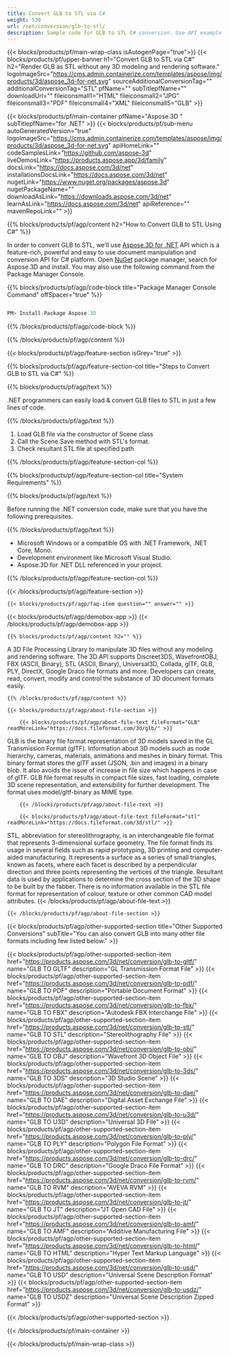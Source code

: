 ```yaml
---
title: Convert GLB to STL via C# 
weight: 530
url: /net/conversion/glb-to-stl/ 
description: Sample code for GLB to STL C# conversion. Use API example code for batch GLB files to STL conversion within VB.NET, Asp.NET or any .NET based application.
---
```


{{< blocks/products/pf/main-wrap-class isAutogenPage="true">}}
{{< blocks/products/pf/upper-banner h1="Convert GLB to STL via C#" h2="Render GLB as STL without any 3D modeling and rendering software." logoImageSrc="https://cms.admin.containerize.com/templates/aspose/img/products/3d/aspose_3d-for-net.svg" sourceAdditionalConversionTag="" additionalConversionTag="STL" pfName="" subTitlepfName="" downloadUrl="" fileiconsmall1="HTML" fileiconsmall2="JPG" fileiconsmall3="PDF" fileiconsmall4="XML" fileiconsmall5="GLB" >}}

{{< blocks/products/pf/main-container pfName="Aspose.3D " subTitlepfName="for .NET" >}}
{{< blocks/products/pf/sub-menu autoGeneratedVersion="true" logoImageSrc="https://cms.admin.containerize.com/templates/aspose/img/products/3d/aspose_3d-for-net.svg" apiHomeLink="" codeSamplesLink="https://github.com/aspose-3d" liveDemosLink="https://products.aspose.app/3d/family" docsLink="https://docs.aspose.com/3d/net" installationsDocsLink="https://docs.aspose.com/3d/net" nugetLink="https://www.nuget.org/packages/aspose.3d" nugetPackageName="" downloadAsLink="https://downloads.aspose.com/3d/net" learnAsLink="https://docs.aspose.com/3d/net" apiReference="" mavenRepoLink="" >}}

{{% blocks/products/pf/agp/content h2="How to Convert GLB to STL Using C#" %}}

 In order to convert GLB to STL, we’ll use
 [Aspose.3D for .NET](https://products.aspose.com/3d/net) 
 API which is a feature-rich, powerful and easy to use document manipulation and conversion API for C# platform. Open
 [NuGet](https://www.nuget.org/packages/aspose.3d) 
 package manager, search for
 Aspose.3D 
 and install. You may also use the following command from the Package Manager Console.

{{% blocks/products/pf/agp/code-block title="Package Manager Console Command" offSpacer="true" %}}

```cs

PM> Install-Package Aspose.3D

```

{{% /blocks/products/pf/agp/code-block %}}

{{% /blocks/products/pf/agp/content %}}

{{< blocks/products/pf/agp/feature-section isGrey="true" >}}

{{% blocks/products/pf/agp/feature-section-col title="Steps to Convert GLB to STL via C#" %}}

{{% blocks/products/pf/agp/text %}}

 .NET programmers can easily load & convert GLB files to STL in just a few lines of code.

{{% /blocks/products/pf/agp/text %}}

1.  Load GLB file via the constructor of Scene class
1.  Call the Scene.Save method with STL's format.
1.  Check resultant STL file at specified path

{{% /blocks/products/pf/agp/feature-section-col %}}

{{% blocks/products/pf/agp/feature-section-col title="System Requirements" %}}

{{% blocks/products/pf/agp/text %}}

 Before running the .NET conversion code, make sure that you have the following prerequisites.

{{% /blocks/products/pf/agp/text %}}

-  Microsoft Windows or a compatible OS with .NET Framework, .NET Core, Mono.
-  Development environment like Microsoft Visual Studio.
-  Aspose.3D for .NET DLL referenced in your project.

{{% /blocks/products/pf/agp/feature-section-col %}}

{{< /blocks/products/pf/agp/feature-section >}}

    {{< blocks/products/pf/agp/faq-item question="" answer="" >}}

{{< blocks/products/pf/agp/demobox-app >}}
{{< /blocks/products/pf/agp/demobox-app >}}
 
<!-- aboutfile Starts -->


    {{% blocks/products/pf/agp/content h2="" %}}

 A 3D File Processing Library to manipulate 3D files without any modeling and rendering software. The 3D API supports Discreet3DS, WavefrontOBJ, FBX (ASCII, Binary), STL (ASCII, Binary), Universal3D, Collada, glTF, GLB, PLY, DirectX, Google Draco file formats and more. Developers can create, read, convert, modify and control the substance of 3D document formats easily.



    {{% /blocks/products/pf/agp/content %}}

    {{< blocks/products/pf/agp/about-file-section >}}

        {{< blocks/products/pf/agp/about-file-text fileFormat="GLB" readMoreLink="https://docs.fileformat.com/3d/glb/" >}}
GLB is the binary file format representation of 3D models saved in the GL Transmission Format (glTF). Information about 3D models such as node hierarchy, cameras, materials, animations and meshes in binary format. This binary format stores the glTF asset (JSON, .bin and images) in a binary blob. It also avoids the issue of increase in file size which happens in case of glTF. GLB file format results in compact file sizes, fast loading, complete 3D scene representation, and extensibility for further development. The format uses model/gltf-binary as MIME type.

        {{< /blocks/products/pf/agp/about-file-text >}}

        {{< blocks/products/pf/agp/about-file-text fileFormat="stl" readMoreLink="https://docs.fileformat.com/3d/stl/" >}}
STL, abbreviation for stereolithrography, is an interchangeable file format that represents 3-dimensional surface geometry. The file format finds its usage in several fields such as rapid prototyping, 3D printing and computer-aided manufacturing. It represents a surface as a series of small triangles, known as facets, where each facet is described by a perpendicular direction and three points representing the vertices of the triangle. Resultant data is used by applications to determine the cross section of the 3D shape to be built by the fabber. There is no information available in the STL file format for representation of colour, texture or other common CAD model attributes.
        {{< /blocks/products/pf/agp/about-file-text >}}

    {{< /blocks/products/pf/agp/about-file-section >}}



<!-- aboutfile Ends -->

{{< blocks/products/pf/agp/other-supported-section title="Other Supported Conversions" subTitle="You can also convert GLB into many other file formats including few listed below." >}}

{{< blocks/products/pf/agp/other-supported-section-item href="https://products.aspose.com/3d/net/conversion/glb-to-gltf/" name="GLB TO GLTF" description="GL Transmission Format File" >}}
{{< blocks/products/pf/agp/other-supported-section-item href="https://products.aspose.com/3d/net/conversion/glb-to-pdf/" name="GLB TO PDF" description="Portable Document Format" >}}
{{< blocks/products/pf/agp/other-supported-section-item href="https://products.aspose.com/3d/net/conversion/glb-to-fbx/" name="GLB TO FBX" description="Autodesk FBX Interchange File" >}}
{{< blocks/products/pf/agp/other-supported-section-item href="https://products.aspose.com/3d/net/conversion/glb-to-stl/" name="GLB TO STL" description="Stereolithography File" >}}
{{< blocks/products/pf/agp/other-supported-section-item href="https://products.aspose.com/3d/net/conversion/glb-to-obj/" name="GLB TO OBJ" description="Wavefront 3D Object File" >}}
{{< blocks/products/pf/agp/other-supported-section-item href="https://products.aspose.com/3d/net/conversion/glb-to-3ds/" name="GLB TO 3DS" description="3D Studio Scene" >}}
{{< blocks/products/pf/agp/other-supported-section-item href="https://products.aspose.com/3d/net/conversion/glb-to-dae/" name="GLB TO DAE" description="Digital Asset Exchange File" >}}
{{< blocks/products/pf/agp/other-supported-section-item href="https://products.aspose.com/3d/net/conversion/glb-to-u3d/" name="GLB TO U3D" description="Universal 3D File" >}}
{{< blocks/products/pf/agp/other-supported-section-item href="https://products.aspose.com/3d/net/conversion/glb-to-ply/" name="GLB TO PLY" description="Polygon File Format" >}}
{{< blocks/products/pf/agp/other-supported-section-item href="https://products.aspose.com/3d/net/conversion/glb-to-drc/" name="GLB TO DRC" description="Google Draco File Format" >}}
{{< blocks/products/pf/agp/other-supported-section-item href="https://products.aspose.com/3d/net/conversion/glb-to-rvm/" name="GLB TO RVM" description="AVEVA RVM" >}}
{{< blocks/products/pf/agp/other-supported-section-item href="https://products.aspose.com/3d/net/conversion/glb-to-jt/" name="GLB TO JT" description="JT Open CAD File" >}}
{{< blocks/products/pf/agp/other-supported-section-item href="https://products.aspose.com/3d/net/conversion/glb-to-amf/" name="GLB TO AMF" description="Additive Manufacturing File" >}}
{{< blocks/products/pf/agp/other-supported-section-item href="https://products.aspose.com/3d/net/conversion/glb-to-html/" name="GLB TO HTML" description="Hyper Text Markup Language" >}}
{{< blocks/products/pf/agp/other-supported-section-item href="https://products.aspose.com/3d/net/conversion/glb-to-usd/" name="GLB TO USD" description="Universal Scene Description Format" >}}
{{< blocks/products/pf/agp/other-supported-section-item href="https://products.aspose.com/3d/net/conversion/glb-to-usdz/" name="GLB TO USDZ" description="Universal Scene Description Zipped Format" >}}

{{< /blocks/products/pf/agp/other-supported-section >}}

{{< /blocks/products/pf/main-container >}}
    
{{< /blocks/products/pf/main-wrap-class >}}
